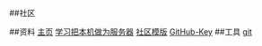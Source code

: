 ##社区

##资料
[主页](https://spring.io/guides)
[学习把本机做为服务器](https://spring.io/guides/gs/serving-web-content)
[社区模版](https://elasticsearch.cn/explore)
[GitHub-Key](https://developer.github.com/v3/guides/managing-deploy-keys/#deploy-keys)
##工具
[git](https://git-scm.com/download)